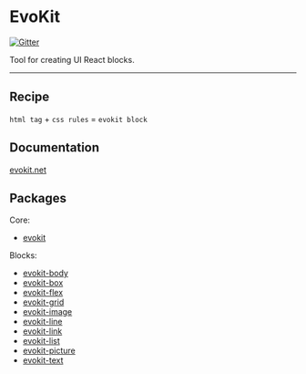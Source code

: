 # EvoKit

[![Gitter](https://badges.gitter.im/evokit/community.svg)](https://gitter.im/evokit/community?utm_source=badge&utm_medium=badge&utm_campaign=pr-badge)

Tool for creating UI React blocks.

---

## Recipe

`html tag` + `css rules` = `evokit block`

## Documentation

[evokit.net](http://evokit.net)

## Packages

Core:
  * [evokit](/packages/evokit/)

Blocks:
  * [evokit-body](/packages/evokit-body/)
  * [evokit-box](/packages/evokit-box/)
  * [evokit-flex](/packages/evokit-flex/)
  * [evokit-grid](/packages/evokit-grid/)
  * [evokit-image](/packages/evokit-image/)
  * [evokit-line](/packages/evokit-line/)
  * [evokit-link](/packages/evokit-link/)
  * [evokit-list](/packages/evokit-list/)
  * [evokit-picture](/packages/evokit-picture/)
  * [evokit-text](/packages/evokit-text/)

